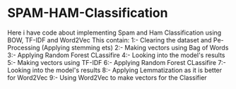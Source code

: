 # SPAM-HAM-Classification
Here i have code about implementing Spam and Ham Classification using BOW, TF-IDF and Word2Vec 
This contain:
  1:- Clearing the dataset and Pe-Processing (Applying stemming ets)
  2:- Making vectors using Bag of Words
  3:- Applying Random Forest CLassifire
  4:- Looking into the model's results
  5:- Making vectors using TF-IDF
  6:- Applying Random Forest CLassifire
  7:- Looking into the model's results
  8:- Applying Lemmatization as it is better for Word2Vec
  9:- Using Word2Vec to make vectors for the Classifier
